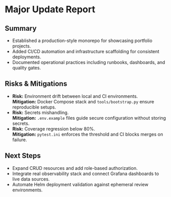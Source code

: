 # Major Update Report

## Summary
- Established a production-style monorepo for showcasing portfolio projects.
- Added CI/CD automation and infrastructure scaffolding for consistent deployments.
- Documented operational practices including runbooks, dashboards, and quality gates.

## Risks & Mitigations
- **Risk:** Environment drift between local and CI environments.  
  **Mitigation:** Docker Compose stack and `tools/bootstrap.py` ensure reproducible setups.
- **Risk:** Secrets mishandling.  
  **Mitigation:** `.env.example` files guide secure configuration without storing secrets.
- **Risk:** Coverage regression below 80%.  
  **Mitigation:** `pytest.ini` enforces the threshold and CI blocks merges on failure.

## Next Steps
- Expand CRUD resources and add role-based authorization.
- Integrate real observability stack and connect Grafana dashboards to live data sources.
- Automate Helm deployment validation against ephemeral review environments.

